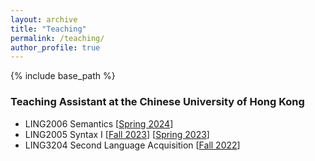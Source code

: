 ```yaml
---
layout: archive
title: "Teaching"
permalink: /teaching/
author_profile: true
---
```


{% include base_path %}

### Teaching Assistant at the Chinese University of Hong Kong

* LING2006 Semantics \[[Spring 2024](https://lukeyigechen.github.io/teaching/ling2006/sp24)\]
* LING2005 Syntax I \[[Fall 2023](https://lukeyigechen.github.io/teaching/ling2005/fa23)\] \[[Spring 2023](https://lukeyigechen.github.io/teaching/ling2005/sp23)\]
* LING3204 Second Language Acquisition \[[Fall 2022](https://lukeyigechen.github.io/teaching/ling3204/fa22)\] 
